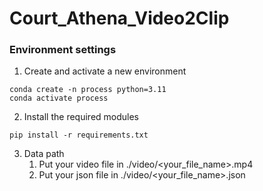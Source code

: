 # Court_Athena_Video2Clip

### Environment settings
1. Create and activate a new environment
~~~
conda create -n process python=3.11
conda activate process
~~~
2. Install the required modules
~~~
pip install -r requirements.txt
~~~
3. Data path
   1. Put your video file in ./video/<your_file_name>.mp4
   2. Put your json file in ./video/<your_file_name>.json
